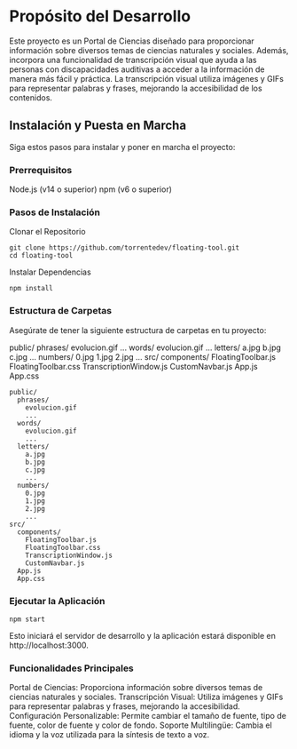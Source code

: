 # Propósito del Desarrollo

Este proyecto es un Portal de Ciencias diseñado para proporcionar información sobre diversos temas de ciencias naturales y sociales. Además, incorpora una funcionalidad de transcripción visual que ayuda a las personas con discapacidades auditivas a acceder a la información de manera más fácil y práctica. La transcripción visual utiliza imágenes y GIFs para representar palabras y frases, mejorando la accesibilidad de los contenidos.
 
## Instalación y Puesta en Marcha
 
Siga estos pasos para instalar y poner en marcha el proyecto:

### Prerrequisitos
Node.js (v14 o superior)
npm (v6 o superior)

### Pasos de Instalación
Clonar el Repositorio

```
git clone https://github.com/torrentedev/floating-tool.git
cd floating-tool
```

Instalar Dependencias

```
npm install
```

### Estructura de Carpetas

Asegúrate de tener la siguiente estructura de carpetas en tu proyecto:

public/ phrases/ evolucion.gif ... words/ evolucion.gif ... letters/ a.jpg b.jpg c.jpg ... numbers/ 0.jpg 1.jpg 2.jpg ... src/ components/ FloatingToolbar.js FloatingToolbar.css TranscriptionWindow.js CustomNavbar.js App.js App.css

```
public/
  phrases/
    evolucion.gif
    ...
  words/
    evolucion.gif
    ...
  letters/
    a.jpg
    b.jpg
    c.jpg
    ...
  numbers/
    0.jpg
    1.jpg
    2.jpg
    ...
src/
  components/
    FloatingToolbar.js
    FloatingToolbar.css
    TranscriptionWindow.js
    CustomNavbar.js
  App.js
  App.css
```

### Ejecutar la Aplicación

```
npm start
```

Esto iniciará el servidor de desarrollo y la aplicación estará disponible en http://localhost:3000.

### Funcionalidades Principales

Portal de Ciencias: Proporciona información sobre diversos temas de ciencias naturales y sociales.
Transcripción Visual: Utiliza imágenes y GIFs para representar palabras y frases, mejorando la accesibilidad.
Configuración Personalizable: Permite cambiar el tamaño de fuente, tipo de fuente, color de fuente y color de fondo.
Soporte Multilingüe: Cambia el idioma y la voz utilizada para la síntesis de texto a voz.

